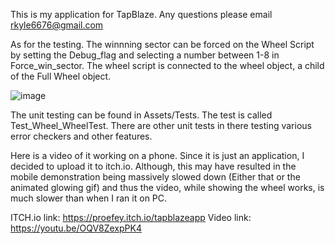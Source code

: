 This is my application for TapBlaze. Any questions please email rkyle6676@gmail.com

As for the testing. The winnning sector can be forced on the Wheel Script 
by setting the Debug_flag and selecting a number between 1-8 in Force_win_sector. 
The wheel script is connected to the wheel object, a child of the Full Wheel object.

![image](https://github.com/user-attachments/assets/f24c34f2-2a98-4601-91b0-8ad811fb4825)

The unit testing can be found in Assets/Tests. The test is called Test_Wheel_WheelTest.
There are other unit tests in there testing various error checkers and other features.

Here is a video of it working on a phone. Since it is just an application, I decided to upload it to itch.io.
Although, this may have resulted in the mobile demonstration being massively slowed down (Either that or the animated glowing gif)
and thus the video, while showing the wheel works, is much slower than when I ran it on PC.

ITCH.io link: https://proefey.itch.io/tapblazeapp
Video link: https://youtu.be/OQV8ZexpPK4


